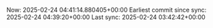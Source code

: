 Now: 2025-02-24 04:41:14.880405+00:00 Earliest commit since sync: 2025-02-24 04:39:20+00:00 Last sync: 2025-02-24 03:42:42+00:00
